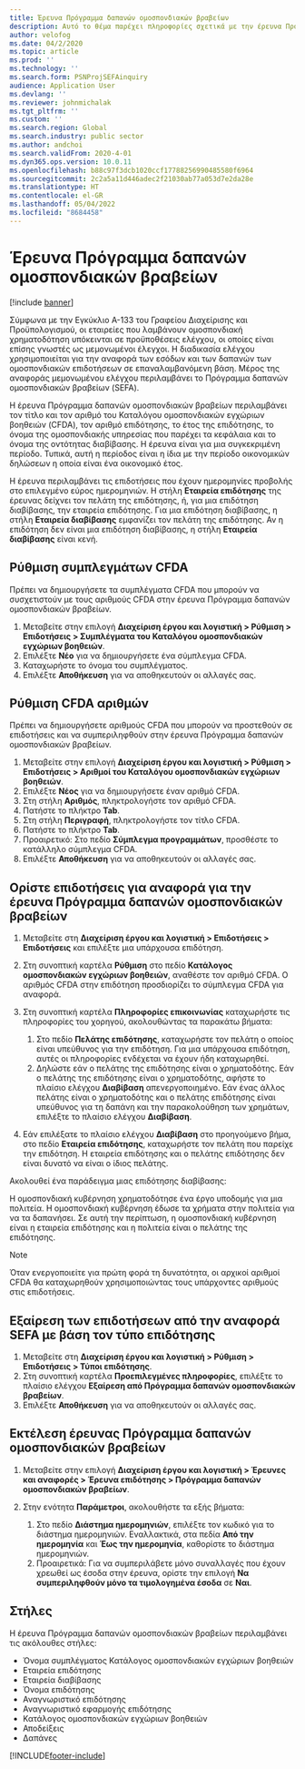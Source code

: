```yaml
---
title: Έρευνα Πρόγραμμα δαπανών ομοσπονδιακών βραβείων
description: Αυτό το θέμα παρέχει πληροφορίες σχετικά με την έρευνα Πρόγραμμα δαπανών ομοσπονδιακών βραβείων.
author: velofog
ms.date: 04/2/2020
ms.topic: article
ms.prod: ''
ms.technology: ''
ms.search.form: PSNProjSEFAinquiry
audience: Application User
ms.devlang: ''
ms.reviewer: johnmichalak
ms.tgt_pltfrm: ''
ms.custom: ''
ms.search.region: Global
ms.search.industry: public sector
ms.author: andchoi
ms.search.validFrom: 2020-4-01
ms.dyn365.ops.version: 10.0.11
ms.openlocfilehash: b88c97f3dcb1020ccf17788256990485580f6964
ms.sourcegitcommit: 2c2a5a11d446adec2f21030ab77a053d7e2da28e
ms.translationtype: HT
ms.contentlocale: el-GR
ms.lasthandoff: 05/04/2022
ms.locfileid: "8684458"
---
```

# <a name="schedule-of-expenditures-of-federal-awards-inquiry"></a>Έρευνα Πρόγραμμα δαπανών ομοσπονδιακών βραβείων

[!include [banner](../includes/banner.md)]

Σύμφωνα με την Εγκύκλιο Α-133 του Γραφείου Διαχείρισης και Προϋπολογισμού, οι εταιρείες που λαμβάνουν ομοσπονδιακή χρηματοδότηση υπόκεινται σε προϋποθέσεις ελέγχου, οι οποίες είναι επίσης γνωστές ως μεμονωμένοι έλεγχοι. Η διαδικασία ελέγχου χρησιμοποιείται για την αναφορά των εσόδων και των δαπανών των ομοσπονδιακών επιδοτήσεων σε επαναλαμβανόμενη βάση. Μέρος της αναφοράς μεμονωμένου ελέγχου περιλαμβάνει το Πρόγραμμα δαπανών ομοσπονδιακών βραβείων (SEFA).

Η έρευνα Πρόγραμμα δαπανών ομοσπονδιακών βραβείων περιλαμβάνει τον τίτλο και τον αριθμό του Καταλόγου ομοσπονδιακών εγχώριων βοηθειών (CFDA), τον αριθμό επιδότησης, το έτος της επιδότησης, το όνομα της ομοσπονδιακής υπηρεσίας που παρέχει τα κεφάλαια και το όνομα της οντότητας διαβίβασης. Η έρευνα είναι για μια συγκεκριμένη περίοδο. Τυπικά, αυτή η περίοδος είναι η ίδια με την περίοδο οικονομικών δηλώσεων η οποία είναι ένα οικονομικό έτος.

Η έρευνα περιλαμβάνει τις επιδοτήσεις που έχουν ημερομηνίες προβολής στο επιλεγμένο εύρος ημερομηνιών. Η στήλη **Εταιρεία επιδότησης** της έρευνας δείχνει τον πελάτη της επιδότησης, ή, για μια επιδότηση διαβίβασης, την εταιρεία επιδότησης. Για μια επιδότηση διαβίβασης, η στήλη **Εταιρεία διαβίβασης** εμφανίζει τον πελάτη της επιδότησης. Αν η επιδότηση δεν είναι μια επιδότηση διαβίβασης, η στήλη **Εταιρεία διαβίβασης** είναι κενή.

## <a name="set-up-the-cfda-clusters"></a>Ρύθμιση συμπλεγμάτων CFDA

Πρέπει να δημιουργήσετε τα συμπλέγματα CFDA που μπορούν να συσχετιστούν με τους αριθμούς CFDA στην έρευνα Πρόγραμμα δαπανών ομοσπονδιακών βραβείων.

1. Μεταβείτε στην επιλογή **Διαχείριση έργου και λογιστική \> Ρύθμιση \> Επιδοτήσεις \> Συμπλέγματα του Καταλόγου ομοσπονδιακών εγχώριων βοηθειών**.
2. Επιλέξτε **Νέο** για να δημιουργήσετε ένα σύμπλεγμα CFDA.
3. Καταχωρήστε το όνομα του συμπλέγματος.
4. Επιλέξτε **Αποθήκευση** για να αποθηκευτούν οι αλλαγές σας.

## <a name="set-up-cfda-numbers"></a>Ρύθμιση CFDA αριθμών

Πρέπει να δημιουργήσετε αριθμούς CFDA που μπορούν να προστεθούν σε επιδοτήσεις και να συμπεριληφθούν στην έρευνα Πρόγραμμα δαπανών ομοσπονδιακών βραβείων.

1. Μεταβείτε στην επιλογή **Διαχείριση έργου και λογιστική \> Ρύθμιση \> Επιδοτήσεις \> Αριθμοί του Καταλόγου ομοσπονδιακών εγχώριων βοηθειών**.
2. Επιλέξτε **Νέος** για να δημιουργήσετε έναν αριθμό CFDA.
3. Στη στήλη **Αριθμός**, πληκτρολογήστε τον αριθμό CFDA.
4. Πατήστε το πλήκτρο **Tab**.
5. Στη στήλη **Περιγραφή**, πληκτρολογήστε τον τίτλο CFDA.
6. Πατήστε το πλήκτρο **Tab**.
7. Προαιρετικό: Στο πεδίο **Σύμπλεγμα προγραμμάτων**, προσθέστε το κατάλληλο σύμπλεγμα CFDA.
8. Επιλέξτε **Αποθήκευση** για να αποθηκευτούν οι αλλαγές σας.

## <a name="set-up-grants-to-report-for-the-schedule-of-expenditures-of-federal-awards-inquiry"></a>Ορίστε επιδοτήσεις για αναφορά για την έρευνα Πρόγραμμα δαπανών ομοσπονδιακών βραβείων

1. Μεταβείτε στη **Διαχείριση έργου και λογιστική \> Επιδοτήσεις \> Επιδοτήσεις** και επιλέξτε μια υπάρχουσα επιδότηση.
2. Στη συνοπτική καρτέλα **Ρύθμιση** στο πεδίο **Κατάλογος ομοσπονδιακών εγχώριων βοηθειών**, αναθέστε τον αριθμό CFDA. Ο αριθμός CFDA στην επιδότηση προσδιορίζει το σύμπλεγμα CFDA για αναφορά.
3. Στη συνοπτική καρτέλα **Πληροφορίες επικοινωνίας** καταχωρήστε τις πληροφορίες του χορηγού, ακολουθώντας τα παρακάτω βήματα:

    1. Στο πεδίο **Πελάτης επιδότησης**, καταχωρήστε τον πελάτη ο οποίος είναι υπεύθυνος για την επιδότηση. Για μια υπάρχουσα επιδότηση, αυτές οι πληροφορίες ενδέχεται να έχουν ήδη καταχωρηθεί.
    2. Δηλώστε εάν ο πελάτης της επιδότησης είναι ο χρηματοδότης. Εάν ο πελάτης της επιδότησης είναι ο χρηματοδότης, αφήστε το πλαίσιο ελέγχου **Διαβίβαση** απενεργοποιημένο. Εάν ένας άλλος πελάτης είναι ο χρηματοδότης και ο πελάτης επιδότησης είναι υπεύθυνος για τη δαπάνη και την παρακολούθηση των χρημάτων, επιλέξτε το πλαίσιο ελέγχου **Διαβίβαση**.

4. Εάν επιλέξατε το πλαίσιο ελέγχου **Διαβίβαση** στο προηγούμενο βήμα, στο πεδίο **Εταιρεία επιδότησης**, καταχωρήστε τον πελάτη που παρείχε την επιδότηση. Η εταιρεία επιδότησης και ο πελάτης επιδότησης δεν είναι δυνατό να είναι ο ίδιος πελάτης.

Ακολουθεί ένα παράδειγμα μιας επιδότησης διαβίβασης:

Η ομοσπονδιακή κυβέρνηση χρηματοδότησε ένα έργο υποδομής για μια πολιτεία. Η ομοσπονδιακή κυβέρνηση έδωσε τα χρήματα στην πολιτεία για να τα δαπανήσει. Σε αυτή την περίπτωση, η ομοσπονδιακή κυβέρνηση είναι η εταιρεία επιδότησης και η πολιτεία είναι ο πελάτης της επιδότησης.

> [!NOTE] 
> Όταν ενεργοποιείτε για πρώτη φορά τη δυνατότητα, οι αρχικοί αριθμοί CFDA θα καταχωρηθούν χρησιμοποιώντας τους υπάρχοντες αριθμούς στις επιδοτήσεις.

## <a name="exclude-grants-from-sefa-reporting-based-on-the-grant-type"></a>Εξαίρεση των επιδοτήσεων από την αναφορά SEFA με βάση τον τύπο επιδότησης

1. Μεταβείτε στη **Διαχείριση έργου και λογιστική \> Ρύθμιση \> Επιδοτήσεις \> Τύποι επιδότησης**.
2. Στη συνοπτική καρτέλα **Προεπιλεγμένες πληροφορίες**, επιλέξτε το πλαίσιο ελέγχου **Εξαίρεση από Πρόγραμμα δαπανών ομοσπονδιακών βραβείων**.
3. Επιλέξτε **Αποθήκευση** για να αποθηκευτούν οι αλλαγές σας.

## <a name="run-the-schedule-of-expenditures-of-federal-awards-inquiry"></a>Εκτέλεση έρευνας Πρόγραμμα δαπανών ομοσπονδιακών βραβείων

1. Μεταβείτε στην επιλογή **Διαχείριση έργου και λογιστική \> Έρευνες και αναφορές \> Έρευνα επιδότησης \> Πρόγραμμα δαπανών ομοσπονδιακών βραβείων**.
2. Στην ενότητα **Παράμετροι**, ακολουθήστε τα εξής βήματα:

    1. Στο πεδίο **Διάστημα ημερομηνιών**, επιλέξτε τον κωδικό για το διάστημα ημερομηνιών. Εναλλακτικά, στα πεδία **Από την ημερομηνία** και **Έως την ημερομηνία**, καθορίστε το διάστημα ημερομηνιών.
    2. Προαιρετικά: Για να συμπεριλάβετε μόνο συναλλαγές που έχουν χρεωθεί ως έσοδα στην έρευνα, ορίστε την επιλογή **Να συμπεριληφθούν μόνο τα τιμολογημένα έσοδα** σε **Ναι**.

## <a name="columns"></a>Στήλες

Η έρευνα Πρόγραμμα δαπανών ομοσπονδιακών βραβείων περιλαμβάνει τις ακόλουθες στήλες:

- Όνομα συμπλέγματος Κατάλογος ομοσπονδιακών εγχώριων βοηθειών
- Εταιρεία επιδότησης
- Εταιρεία διαβίβασης
- Όνομα επιδότησης
- Αναγνωριστικό επιδότησης
- Αναγνωριστικό εφαρμογής επιδότησης
- Κατάλογος ομοσπονδιακών εγχώριων βοηθειών
- Αποδείξεις
- Δαπάνες


[!INCLUDE[footer-include](../includes/footer-banner.md)]